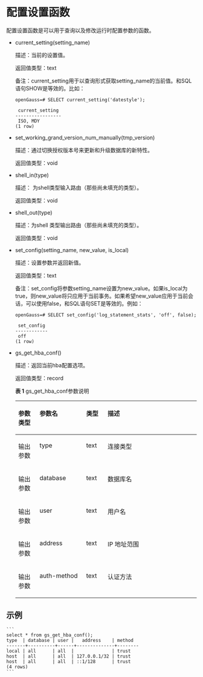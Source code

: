 # 配置设置函数

配置设置函数是可以用于查询以及修改运行时配置参数的函数。

-   current\_setting\(setting\_name\)

    描述：当前的设置值。

    返回值类型：text

    备注：current\_setting用于以查询形式获取setting\_name的当前值。和SQL语句SHOW是等效的。比如：

    ```
    openGauss=# SELECT current_setting('datestyle');
    
     current_setting
    -----------------
     ISO, MDY
    (1 row)
    ```

-   set\_working\_grand\_version\_num\_manually\(tmp\_version\)

    描述：通过切换授权版本号来更新和升级数据库的新特性。

    返回值类型：void

-   shell\_in\(type\)

    描述： 为shell类型输入路由（那些尚未填充的类型）。

    返回值类型：void

-   shell\_out\(type\)

    描述：为shell 类型输出路由（那些尚未填充的类型）。

    返回值类型：void

-   set\_config\(setting\_name, new\_value, is\_local\)

    描述：设置参数并返回新值。

    返回值类型：text

    备注：set\_config将参数setting\_name设置为new\_value。如果is\_local为true，则new\_value将只应用于当前事务。如果希望new\_value应用于当前会话，可以使用false，和SQL语句SET是等效的。例如：

    ```
    openGauss=# SELECT set_config('log_statement_stats', 'off', false);
    
     set_config
    ------------
     off
    (1 row)
    ```
-   gs\_get\_hba\_conf\(\)

    描述：返回当前hba配置选项。

    返回值类型：record

    **表 1**  gs\_get\_hba\_conf参数说明

    <a name="table4929155865119"></a>
    <table><thead align="left"><tr id="row13930125855114"><th class="cellrowborder" valign="top" width="11.690000000000001%" id="mcps1.2.5.1.1"><p id="p1066133922413"><a name="p1066133922413"></a><a name="p1066133922413"></a>参数类型</p>
    </th>
    <th class="cellrowborder" valign="top" width="25.71%" id="mcps1.2.5.1.2"><p id="p193010585511"><a name="p193010585511"></a><a name="p193010585511"></a>参数名</p>
    </th>
    <th class="cellrowborder" valign="top" width="11.83%" id="mcps1.2.5.1.3"><p id="p093095865118"><a name="p093095865118"></a><a name="p093095865118"></a>类型</p>
    </th>
    <th class="cellrowborder" valign="top" width="50.77%" id="mcps1.2.5.1.4"><p id="p139301758195119"><a name="p139301758195119"></a><a name="p139301758195119"></a>描述</p>
    </th>
    </tr>
    </thead>
    <tbody><tr id="row1293055855111"><td class="cellrowborder" valign="top" width="11.690000000000001%" headers="mcps1.2.5.1.1 "><p id="p116611939192414"><a name="p116611939192414"></a><a name="p116611939192414"></a>输出参数</p>
    </td>
    <td class="cellrowborder" valign="top" width="25.71%" headers="mcps1.2.5.1.2 "><p id="p19930165811519"><a name="p19930165811519"></a><a name="p19930165811519"></a>type</p>
    </td>
    <td class="cellrowborder" valign="top" width="11.83%" headers="mcps1.2.5.1.3 "><p id="p3930858115120"><a name="p3930858115120"></a><a name="p3930858115120"></a>text</p>
    </td>
    <td class="cellrowborder" valign="top" width="50.77%" headers="mcps1.2.5.1.4 "><p id="p2609091130"><a name="p2609091130"></a><a name="p2609091130"></a>连接类型</p>
    </td>
    </tr>
    <tr id="row8748191322515"><td class="cellrowborder" valign="top" width="11.690000000000001%" headers="mcps1.2.5.1.1 "><p id="p177491413152510"><a name="p177491413152510"></a><a name="p177491413152510"></a>输出参数</p>
    </td>
    <td class="cellrowborder" valign="top" width="25.71%" headers="mcps1.2.5.1.2 "><p id="p187491113182511"><a name="p187491113182511"></a><a name="p187491113182511"></a>database</p>
    </td>
    <td class="cellrowborder" valign="top" width="11.83%" headers="mcps1.2.5.1.3 "><p id="p9749613102517"><a name="p9749613102517"></a><a name="p9749613102517"></a>text</p>
    </td>
    <td class="cellrowborder" valign="top" width="50.77%" headers="mcps1.2.5.1.4 "><p id="p106751453123515"><a name="p106751453123515"></a><a name="p106751453123515"></a>数据库名</p>
    </td>
    </tr>
    <tr id="row1732619109252"><td class="cellrowborder" valign="top" width="11.690000000000001%" headers="mcps1.2.5.1.1 "><p id="p19327171022512"><a name="p19327171022512"></a><a name="p19327171022512"></a>输出参数</p>
    </td>
    <td class="cellrowborder" valign="top" width="25.71%" headers="mcps1.2.5.1.2 "><p id="p15327131013259"><a name="p15327131013259"></a><a name="p15327131013259"></a>user</p>
    </td>
    <td class="cellrowborder" valign="top" width="11.83%" headers="mcps1.2.5.1.3 "><p id="p1332711062511"><a name="p1332711062511"></a><a name="p1332711062511"></a>text</p>
    </td>
    <td class="cellrowborder" valign="top" width="50.77%" headers="mcps1.2.5.1.4 "><p id="p1532721018256"><a name="p1532721018256"></a><a name="p1532721018256"></a>用户名</p>
    </td>
    </tr>
    <tr id="row1782363132510"><td class="cellrowborder" valign="top" width="11.690000000000001%" headers="mcps1.2.5.1.1 "><p id="p16823932259"><a name="p16823932259"></a><a name="p16823932259"></a>输出参数</p>
    </td>
    <td class="cellrowborder" valign="top" width="25.71%" headers="mcps1.2.5.1.2 "><p id="p4823113182517"><a name="p4823113182517"></a><a name="p4823113182517"></a>address</p>
    </td>
    <td class="cellrowborder" valign="top" width="11.83%" headers="mcps1.2.5.1.3 "><p id="p1782317372515"><a name="p1782317372515"></a><a name="p1782317372515"></a>text</p>
    </td>
    <td class="cellrowborder" valign="top" width="50.77%" headers="mcps1.2.5.1.4 "><p id="p118231435256"><a name="p118231435256"></a><a name="p118231435256"></a>IP 地址范围</p>
    </td>
    </tr>
    <tr id="row1782363132517"><td class="cellrowborder" valign="top" width="11.690000000000001%" headers="mcps1.2.5.1.1 "><p id="p16823932259"><a name="p16823932259"></a><a name="p16823932259"></a>输出参数</p>
    </td>
    <td class="cellrowborder" valign="top" width="25.71%" headers="mcps1.2.5.1.2 "><p id="p4823113182517"><a name="p4823113182517"></a><a name="p4823113182517"></a>auth-method</p>
    </td>
    <td class="cellrowborder" valign="top" width="11.83%" headers="mcps1.2.5.1.3 "><p id="p1782317372515"><a name="p1782317372515"></a><a name="p1782317372515"></a>text</p>
    </td>
    <td class="cellrowborder" valign="top" width="50.77%" headers="mcps1.2.5.1.4 "><p id="p118231435256"><a name="p118231435256"></a><a name="p118231435256"></a>认证方法</p>
    </td>
    </tr>
    </tbody>
    </table>

 ## 示例<a name="section258851613675"></a>

    ```
    select * from gs_get_hba_conf();
    type  | database | user |   address    | method 
    -------+----------+------+--------------+--------
    local | all      | all  |              | trust
    host  | all      | all  | 127.0.0.1/32 | trust
    host  | all      | all  | ::1/128      | trust
    (4 rows)
    ```

